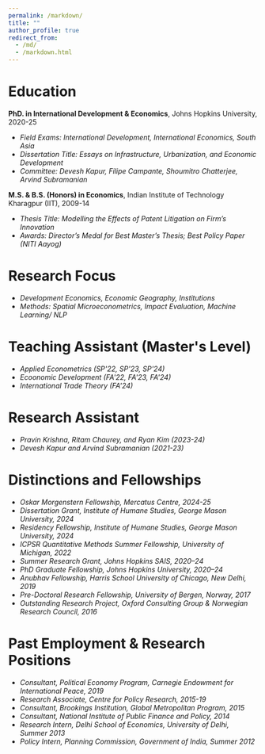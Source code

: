 ```yaml
---
permalink: /markdown/
title: ""
author_profile: true
redirect_from: 
  - /md/
  - /markdown.html
---
```

# Education
**PhD. in International Development & Economics**, Johns Hopkins University, 2020-25
- *Field Exams: International Development, International Economics, South Asia*
- *Dissertation Title: Essays on Infrastructure, Urbanization, and Economic Development*
- *Committee: Devesh Kapur, Filipe Campante, Shoumitro Chatterjee, Arvind Subramanian*

**M.S. & B.S. (Honors) in Economics**, Indian Institute of Technology Kharagpur (IIT), 2009-14
- *Thesis Title: Modelling the Effects of Patent Litigation on Firm’s Innovation*
- *Awards: Director’s Medal for Best Master’s Thesis; Best Policy Paper (NITI Aayog)*

# Research Focus
- *Development Economics, Economic Geography, Institutions* 
- *Methods: Spatial Microeconometrics, Impact Evaluation, Machine Learning/ NLP*  

# Teaching Assistant (Master's Level)
- *Applied Econometrics (SP'22, SP'23, SP'24)*  
- *Ecoonomic Development (FA'22, FA'23, FA'24)* 
- *International Trade Theory (FA'24)*

# Research Assistant
- *Pravin Krishna, Ritam Chaurey, and Ryan Kim (2023-24)*
- *Devesh Kapur and Arvind Subramanian (2021-23)*

# Distinctions and Fellowships
- *Oskar Morgenstern Fellowship, Mercatus Centre, 2024-25*
- *Dissertation Grant, Institute of Humane Studies, George Mason University, 2024*
- *Residency Fellowship, Institute of Humane Studies, George Mason University, 2024*
- *ICPSR Quantitative Methods Summer Fellowship, University of Michigan, 2022*
- *Summer Research Grant, Johns Hopkins SAIS, 2020–24*
- *PhD Graduate Fellowship, Johns Hopkins University, 2020–24*
- *Anubhav Fellowship, Harris School University of Chicago, New Delhi, 2019*
- *Pre-Doctoral Research Fellowship, University of Bergen, Norway, 2017*
- *Outstanding Research Project, Oxford Consulting Group & Norwegian Research Council, 2016*

# Past Employment & Research Positions 
- *Consultant, Political Economy Program, Carnegie Endowment for International Peace, 2019*
- *Research Associate, Centre for Policy Research, 2015-19*
- *Consultant, Brookings Institution, Global Metropolitan Program, 2015*
- *Consultant, National Institute of Public Finance and Policy, 2014*
- *Research Intern, Delhi School of Economics, University of Delhi, Summer 2013*
- *Policy Intern, Planning Commission, Government of India, Summer 2012*

